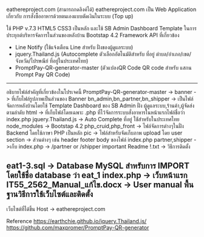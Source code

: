 eathereproject.com (สามารถกดลิงค์ได้)
 eathereproject.com เป็น Web Application เกี่ยวกับ การสั่งซื้ออาหารด้วยตนเองแบบตัดเงินในระบบ (Top up)
 
 ใช้ PHP v.7.3 HTML5 CSS3 เป็นหลัก และใช้ SB Admin Dashboard Template ในการประยุกต์บริหารจัดการในส่วนของหลังบ้าน
 Bootstap 4.2 Framework
 API ที่เกี่ยวข้อง
  - Line Notify (ใช้แจ้งเตือน Line สำหรับ ฝั่งของผู้ดูแลระบบ)
  - jquery.Thailand.js (Autocomplete ตัวเลือกอัตโนมัติสำหรับ ที่อยู่ ตำบล/อำเภอ/เขต/จังหวัด/ไปรษณีย์ ที่อยู่ในประเทศไทย)
  - PromptPay-QR-generator-master (ตัวแปลงQR Code QR code สำหรับ แสกน Prompt Pay QR Code)
------------------------------------------------------------------------------------------------------------------------
อธิบายไฟล์สำคัญที่เกี่ยวข้องในโปรเจคนี้
 PromptPay-QR-generator-master ->
 banner -> ที่เก็บไฟล์รูปภาพเป็นส่วนของ Banner
 bn_admin,bn_partner,bn_shipper -> เป็นไฟล์จัดการหลังบ้านโดยใช้ Template Dashboard ของ SB Admin ฝั่ง ผู้ดูแลระบบ,ร้านค้า,ผู้จัดส่ง ตามลำดับ
 html -> ที่เก็บไฟล์โดยเฉพาะ .php ที่ไว้จัดการระบบสั่งอาหารในหน้าแรกไฟล์ชื่อว่า index.php
 jquery.Thailand.js -> Auto Complete ที่อยู่ ใช่้สำหรับในประเทศไทย
 node_modules -> Bootstap 4.2
 php_cruid,php_front -> ไฟล์จัดการต่างๆในฝั่ง Backend โดยใช้ภาษา PHP เป็นหลัก
 pic -> ไฟล์สำหรับจัดเก็บภาพ upload โดย user 
 section -> ส่วนต่างๆ เช่น header footer body ของไฟล์ index.php
 partner,shipper ->เก็บ index.php -> /partner or /shipper
 important Readme !.txt -> วิธีการติดตั้ง 

 eat1-3.sql -> Database MySQL สำหรับการ IMPORT โดยใช้ชื่อ database ว่า eat_1
 index.php -> เว็บหน้าแรก
 IT55_2562_Manual_แก้ไข.docx -> User manual พื้นฐานวิธีการใช้เว็บไซต์และติดตั้ง
 ------------------------------------------------------------------------------------------------------------------------

 เว็บไซต์ที่ได้ขึ้น Host -> eathereproject.com
 
 Reference
 https://earthchie.github.io/jquery.Thailand.js/
 https://github.com/maxpromer/PromptPay-QR-generator
